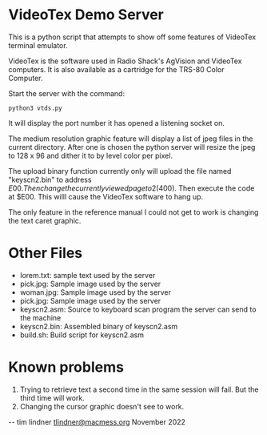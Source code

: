 VideoTex Demo Server
====================

This is a python script that attempts to show off some features of VideoTex terminal emulator.

VideoTex is the software used in Radio Shack's AgVision and VideoTex computers. It is also available as a cartridge for the TRS-80 Color Computer.

Start the server with the command:

`python3 vtds.py`

It will display the port number it has opened a listening socket on.

The medium resolution graphic feature will display a list of jpeg files in the current directory. After one is chosen the python server will resize the jpeg to 128 x 96 and dither it to by level color per pixel.

The upload binary function currently only will upload the file named "keyscn2.bin" to address $E00. Then change the currently viewed page to 2 ($400). Then execute the code at $E00. This willl cause the VideoTex software to hang up.

The only feature in the reference manual I could not get to work is changing the text caret graphic.


Other Files
===========

- lorem.txt: sample text used by the server
- pick.jpg: Sample image used by the server
- woman.jpg: Sample image used by the server
- pick.jpg: Sample image used by the server
- keyscn2.asm: Source to keyboard scan program the server can send to the machine
- keyscn2.bin: Assembled binary of keyscn2.asm
- build.sh: Build script for keyscn2.asm

Known problems
==============

1. Trying to retrieve text a second time in the same session will fail. But the third time will work.
2. Changing the cursor graphic doesn't see to work.

--
tim lindner
tlindner@macmess.org
November 2022
